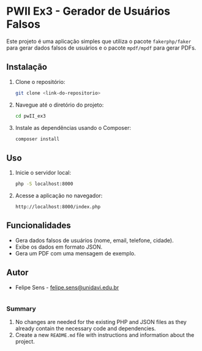 # PWII Ex3 - Gerador de Usuários Falsos

Este projeto é uma aplicação simples que utiliza o pacote `fakerphp/faker` para gerar dados falsos de usuários e o pacote `mpdf/mpdf` para gerar PDFs.

## Instalação

1. Clone o repositório:
    ```bash
    git clone <link-do-repositorio>
    ```

2. Navegue até o diretório do projeto:
    ```bash
    cd pwII_ex3
    ```

3. Instale as dependências usando o Composer:
    ```bash
    composer install
    ```

## Uso

1. Inicie o servidor local:
    ```bash
    php -S localhost:8000
    ```

2. Acesse a aplicação no navegador:
    ```
    http://localhost:8000/index.php
    ```

## Funcionalidades

- Gera dados falsos de usuários (nome, email, telefone, cidade).
- Exibe os dados em formato JSON.
- Gera um PDF com uma mensagem de exemplo.

## Autor

- Felipe Sens - [felipe.sens@unidavi.edu.br](mailto:felipe.sens@unidavi.edu.br)
```
````

### Summary

1. No changes are needed for the existing PHP and JSON files as they already contain the necessary code and dependencies.
2. Create a new `README.md` file with instructions and information about the project.
